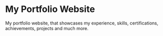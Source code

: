 # My Portfolio Website

My portfolio website, that showcases my experience, skills, certifications, achievements, projects and much more.